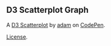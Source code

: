 D3 Scatterplot Graph
--------------------


A [D3 Scatterplot](https://codepen.io/adambrikman/full/vPWJgv) by [adam](https://codepen.io/adambrikman) on [CodePen](https://codepen.io).

[License](https://codepen.io/adambrikman/pen/vPWJgv/license).
